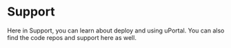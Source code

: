 # Support

Here in Support, you can learn about deploy and using uPortal. You can also find the code repos and support here as well.
